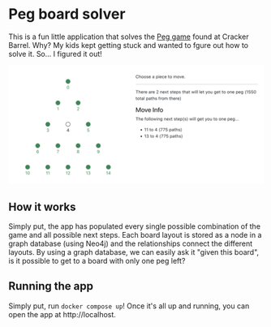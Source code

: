 # Peg board solver

This is a fun little application that solves the [Peg game](https://shop.crackerbarrel.com/toys-games/games/travel-games/peg-game/606154) found at Cracker Barrel. Why? My kids kept getting stuck and wanted to fgure out how to solve it. So... I figured it out!

![Screenshot of the peg board solver web app](./screenshot.png)

## How it works

Simply put, the app has populated every single possible combination of the game and all possible next steps. Each board layout is stored as a node in a graph database (using Neo4j) and the relationships connect the different layouts. By using a graph database, we can easily ask it "given this board", is it possible to get to a board with only one peg left?

## Running the app

Simply put, run `docker compose up`! Once it's all up and running, you can open the app at http://localhost.